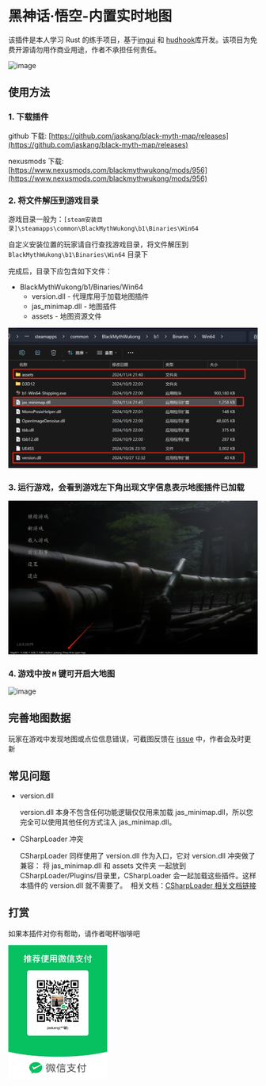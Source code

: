 # 黑神话·悟空-内置实时地图

该插件是本人学习 Rust 的练手项目，基于[imgui](https://github.com/ocornut/imgui) 和 [hudhook](https://github.com/veeenu/hudhook?from=jaskang)库开发。该项目为免费开源请勿用作商业用途，作者不承担任何责任。

![image](./docs/images/minmap.png)

## 使用方法

### 1. 下载插件

github 下载: [https://github.com/jaskang/black-myth-map/releases](https://github.com/jaskang/black-myth-map/releases)

nexusmods 下载: [https://www.nexusmods.com/blackmythwukong/mods/956](https://www.nexusmods.com/blackmythwukong/mods/956)

### 2. 将文件解压到游戏目录

游戏目录一般为：`[steam安装目录]\steamapps\common\BlackMythWukong\b1\Binaries\Win64`

自定义安装位置的玩家请自行查找游戏目录，将文件解压到 `BlackMythWukong\b1\Binaries\Win64` 目录下

完成后，目录下应包含如下文件：

- BlackMythWukong/b1/Binaries/Win64
  - version.dll - 代理库用于加载地图插件
  - jas_minimap.dll - 地图插件
  - assets - 地图资源文件

![image](./docs/images/files.png)

### 3. 运行游戏，会看到游戏左下角出现文字信息表示地图插件已加载

![image](./docs/images/loadinfo.png)

### 4. 游戏中按 `M` 键可开启大地图

![image](./docs/images/bigmap.png)

## 完善地图数据

玩家在游戏中发现地图或点位信息错误，可截图反馈在 [issue](https://github.com/jaskang/jas_minimap/issues) 中，作者会及时更新

## 常见问题

- version.dll
  
  version.dll 本身不包含任何功能逻辑仅仅用来加载 jas_minimap.dll，所以您完全可以使用其他任何方式注入 jas_minimap.dll。
  
- CSharpLoader 冲突
  
  CSharpLoader 同样使用了 version.dll 作为入口，它对 version.dll 冲突做了兼容：
  将 jas_minimap.dll 和 assets 文件夹 一起放到CSharpLoader/Plugins/目录里，CSharpLoader 会一起加载这些插件。这样本插件的 version.dll 就不需要了。
﻿  相关文档：[CSharpLoader 相关文档链接](https://github.com/czastack/B1CSharpLoader?tab=readme-ov-file#%E4%B8%8E%E5%85%B6%E4%BB%96%E6%8F%92%E4%BB%B6%E7%9A%84%E5%85%BC%E5%AE%B9)

## 打赏

如果本插件对你有帮助，请作者喝杯咖啡吧

<div align="">
<img src="./docs/images/donate.jpg" alt="打赏" style="width: 200px;" />
</div>
